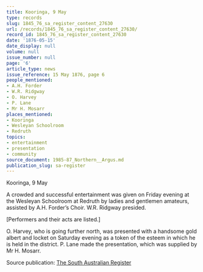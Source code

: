 ```yaml
---
title: Kooringa, 9 May
type: records
slug: 1845_76_sa_register_content_27630
url: /records/1845_76_sa_register_content_27630/
record_id: 1845_76_sa_register_content_27630
date: '1876-05-15'
date_display: null
volume: null
issue_number: null
page: '6'
article_type: news
issue_reference: 15 May 1876, page 6
people_mentioned:
- A.H. Forder
- W.R. Ridgway
- O. Harvey
- P. Lane
- Mr H. Mosarr
places_mentioned:
- Kooringa
- Wesleyan Schoolroom
- Redruth
topics:
- entertainment
- presentation
- community
source_document: 1985-87_Northern__Argus.md
publication_slug: sa-register
---
```


Kooringa, 9 May

A crowded and successful entertainment was given on Friday evening at the Wesleyan Schoolroom at Redruth by ladies and gentlemen amateurs, assisted by A.H. Forder’s Choir.  W.R. Ridgway presided.

[Performers and their acts are listed.]

O. Harvey, who is going further north, was presented with a handsome gold albert and locket on Saturday evening as a token of the esteem in which he is held in the district.  P. Lane made the presentation, which was supplied by Mr H. Mosarr.

Source publication: [The South Australian Register](/publications/sa-register/)
